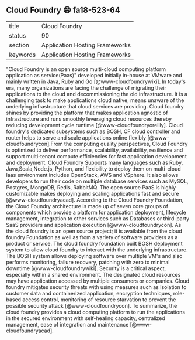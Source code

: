 ## Cloud Foundry :smile: fa18-523-64


|          |                                |
| -------- | ------------------------------ |
| title    | Cloud Foundry                  | 
| status   | 90                            |
| section  | Application Hosting Frameworks |
| keywords | Application Hosting Frameworks |


"Cloud Foundry is an open source multi-cloud computing platform 
application as service(Paas)" developed initially in-house at VMware and 
mainly written in Java, Ruby and Go [@www-cloudfoundrywiki]. In today's 
era, many organizations are facing the challenge of migrating their 
applications to the cloud and decommissioning the old infrastructure. It 
is a challenging task to make applications cloud native, means unaware 
of the underlying infrastructure that cloud services are providing. 
Cloud foundry shines by providing the platform that makes application 
agnostic of infrastructure and runs smoothly leveraging cloud resources 
thereby reducing development cycle runtime [@www-cloudfoundryoreilly]. 
Cloud foundry's dedicated subsystems such as BOSH, CF cloud controller 
and router helps to serve and scale applications online flexibly 
[@www-cloudfoundrycon].From the computing quality perspectives, Cloud 
Foundry is optimized to deliver performance, scalability, availability, 
resilience and support multi-tenant compute efficiencies for fast 
application development and deployment. Cloud Foundry Supports many 
languages such as Ruby, Java,Scala,Node.js, Python, and flexibility to 
deploy them on multi-cloud Iaas environment includes OpenStack, AWS and 
VSphere. It also allows developers to run their code on multiple 
database services such as MySQL, Postgres, MongoDB, Redis, RabbitMQ. The 
open source PaaS is highly customizable makes deploying and scaling 
applications fast and secure [@www-cloudfoundryacad]. According to the 
Cloud Foundry Foundation, the Cloud Foundry architecture is made up of 
seven core groups of components which provide a platform for application 
deployment, lifecycle management, integration to other services such as 
Databases or third-party SaaS providers and application execution 
[@www-cloudfoundrycon]. As the cloud foundry is an open source project; 
it is available from the cloud foundry Foundation as well as from a 
variety of software providers as a product or service. The cloud foundry 
foundation built BOSH deployment system to allow cloud foundry to 
interact with the underlying infrastructure. The BOSH system allows 
deploying software over multiple VM's and also performs monitoring, 
failure recovery, patching with zero to minimal downtime 
[@www-cloudfoundrywiki]. Security is a critical aspect, especially 
within a shared environment. The designated cloud resources may have 
application accessed by multiple consumers or companies. Cloud foundry 
mitigates security threats with using measures such as Isolation to 
customer data and containerized application, encryption techniques, 
role-based access control, monitoring of resource starvation to prevent 
the possible security attack [@www-cloudfoundrycon]. To summarize, the 
cloud foundry provides a cloud computing platform to run the 
applications in the secured environment with self-healing capacity, 
centralized management, ease of integration and maintenance 
[@www-cloudfoundryacad]. 

